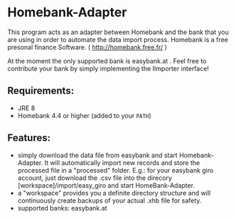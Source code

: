 # Homebank-Adapter

This program acts as an adapter between Homebank and the bank that you are using in order to automate the data import process. Homebank is a free presonal finance Software. ( http://homebank.free.fr/ )

At the moment the only supported bank is easybank.at .
Feel free to contribute your bank by simply implementing the IImporter interface!

## Requirements:

- JRE 8
- Homebank 4.4 or higher (added to your `PATH`)

## Features:

- simply download the data file from easybank and start Homebank-Adapter. It will automatically import new records and store the processed file in a "processed" folder. E.g.: for your easybank giro account, just download the .csv file into the direcory [workspace]/import/easy_giro and start HomeBank-Adapter.
- a "workspace" provides you a definite directory structure and will continuously create backups of your actual .xhb file for safety.
- supported banks: easybank.at

